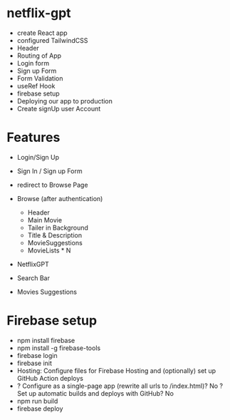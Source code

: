  # netflix-gpt

 - create React app
 - configured TailwindCSS
 - Header
 - Routing of App
 - Login form
 - Sign up Form
 - Form Validation
 - useRef Hook
 - firebase setup
 - Deploying our app to production
 - Create signUp user Account

# Features 
- Login/Sign Up
 - Sign In / Sign up Form
 - redirect to Browse Page
- Browse (after authentication)
   - Header
   - Main Movie
    - Tailer in Background
    - Title & Description 
    - MovieSuggestions
     - MovieLists * N

- NetflixGPT
 - Search Bar
 - Movies Suggestions     



# Firebase setup

- npm install firebase
- npm install -g firebase-tools
- firebase login
- firebase init 
 -  Hosting: Configure files
    for Firebase Hosting and (optionally) set up GitHub Action deploys
 -  ? Configure as a single-page app (rewrite all urls to /index.html)? No
    ? Set up automatic builds and deploys with GitHub? No
- npm run build    
- firebase deploy